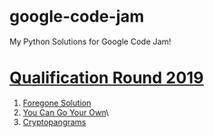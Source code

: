 # google-code-jam
My Python Solutions for Google Code Jam!

# [Qualification Round 2019](https://codingcompetitions.withgoogle.com/codejam/round/0000000000051705)
1. [Foregone Solution](https://github.com/ahujaraman/google-kick-start/blob/master/Practice%20Round/number_guessing.py)
2. [You Can Go Your Own](https://github.com/ahujaraman/google-kick-start/blob/master/Practice%20Round/mural.py)\
3. [Cryptopangrams]()